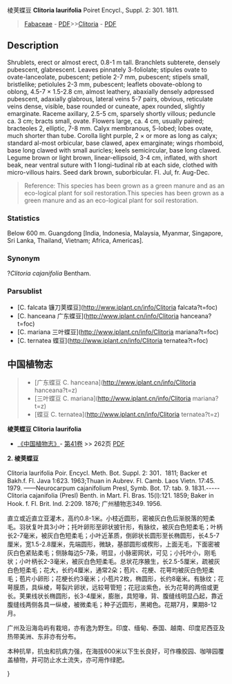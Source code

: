 棱荚蝶豆 **Clitoria laurifolia** Poiret Encycl., Suppl. 2: 301. 1811.

> [Fabaceae](http://www.iplant.cn/info/Fabaceae?t=foc) - [PDF](http://www.iplant.cn/foc/pdf/Fabaceae.pdf)>>[Clitoria](http://www.iplant.cn/info/Clitoria?t=foc) - [PDF](http://www.iplant.cn/foc/pdf/Clitoria.pdf)

## Description

Shrublets, erect or almost erect, 0.8-1 m tall. Branchlets subterete, densely pubescent, glabrescent. Leaves pinnately 3-foliolate; stipules ovate to ovate-lanceolate, pubescent; petiole 2-7 mm, pubescent; stipels small, bristlelike; petiolules 2-3 mm, pubescent; leaflets obovate-oblong to oblong, 4.5-7 × 1.5-2.8 cm, almost leathery, abaxially densely adpressed pubescent, adaxially glabrous, lateral veins 5-7 pairs, obvious, reticulate veins dense, visible, base rounded or cuneate, apex rounded, slightly emarginate. Raceme axillary, 2.5-5 cm, sparsely shortly villous; peduncle ca. 3 cm; bracts small, ovate. Flowers large, ca. 4 cm, usually paired; bracteoles 2, elliptic, 7-8 mm. Calyx membranous, 5-lobed; lobes ovate, much shorter than tube. Corolla light purple, 2 × or more as long as calyx; standard al-most orbicular, base clawed, apex emarginate; wings rhomboid, base long clawed with small auricles; keels semicircular, base long clawed. Legume brown or light brown, linear-ellipsoid, 3-4 cm, inflated, with short beak, near ventral suture with 1 longi-tudinal rib at each side, clothed with micro-villous hairs. Seed dark brown, suborbicular. Fl. Jul, fr. Aug-Dec.


> Reference: 
> This species has been grown as a green manure and as an eco-logical plant for soil restoration.This species has been grown as a green manure and as an eco-logical plant for soil restoration.

### Statistics
Below 600 m. Guangdong [India, Indonesia, Malaysia, Myanmar, Singapore, Sri Lanka, Thailand, Vietnam; Africa, Americas].

### Synonym
?*Clitoria cajanifolia* Bentham.

### Parsublist

* [C.  falcata  镰刀荚蝶豆](http://www.iplant.cn/info/Clitoria falcata?t=foc)
* [C.  hanceana  广东蝶豆](http://www.iplant.cn/info/Clitoria hanceana?t=foc)
* [C.  mariana  三叶蝶豆](http://www.iplant.cn/info/Clitoria mariana?t=foc)
* [C.  ternatea  蝶豆](http://www.iplant.cn/info/Clitoria ternatea?t=foc)

## 中国植物志

> * [广东蝶豆  C.  hanceana](http://www.iplant.cn/info/Clitoria hanceana?t=z)
> * [三叶蝶豆  C.  mariana](http://www.iplant.cn/info/Clitoria mariana?t=z)
> * [蝶豆  C.  ternatea](http://www.iplant.cn/info/Clitoria ternatea?t=z)


**棱荚蝶豆 Clitoria laurifolia**

* [《中国植物志》](http://www.iplant.cn/frps)- [第41卷](http://www.iplant.cn/frps/vol/41) >> 262页 [PDF](http://www.iplant.cn/frps/pdf/41/262a)


**2. 棱荚蝶豆**

Clitoria laurifolia Poir. Encycl. Meth. Bot. Suppl. 2: 301．1811; Backer et Bakh.f. Fl. Java 1:623. 1963;Thuan in Aubrev. Fl. Camb. Laos Vietn. 17:45. 1979. ——Neurocarpum cajanifolium Presl, Symb. Bot. 17: tab. 9. 1831.-----Clitoria cajanifolia (Presl) Benth. in Mart. Fl. Bras. 15(l):121. 1859; Baker in Hook. f. Fl. Brit. Ind. 2:209. 1876; 广州植物志349. 1956.

直立或近直立亚灌木，高约0.8-1米。小枝近圆形，密被灰白色后渐脱落的短柔毛。羽状复叶具3小叶；托叶卵形至卵状披针形，有脉纹，被灰白色短柔毛；叶柄长2-7毫米，被灰白色短柔毛；小叶近革质，倒卵状长圆形至长椭圆形，长4.5-7厘米，宽1.5-2.8厘米，先端圆形，微缺，基部圆形或楔形，上面无毛，下面密被灰白色紧贴柔毛；侧脉每边5-7条，明显，小脉密网状，可见；小托叶小，刚毛状；小叶柄长2-3毫米，被灰白色短柔毛。总状花序腋生，长2.5-5厘米，疏被灰白色短柔毛；花大，长约4厘米，通常2朵；苞片、花梗、花萼均被灰白色短柔毛；苞片小卵形；花梗长约3毫米；小苞片2枚，椭圆形，长约8毫米。有脉纹；花萼膜质，具纵棱，萼裂片卵状，远较萼管短；花冠淡紫色，长为花萼的两倍或更长。荚果线状长椭圆形，长3-4厘米，膨胀，具短喙，背、腹缝线明显凸起，靠近腹缝线两侧各具一纵棱，被微柔毛；种子近圆形，黑褐色。花期7月，果期8-12月。

广州及沿海岛屿有栽培，亦有逸为野生。印度、缅甸、泰国、越南、印度尼西亚及热带美洲、东非亦有分布。

本种抗旱，抗虫和抗病力强，在海拔600米以下生长良好，可作橡胶园、咖啡园覆盖植物，并可防止水土流失，亦可用作绿肥。

}
